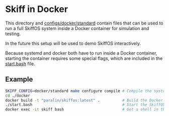 # Skiff in Docker

This directory and [configs/docker/standard](configs/docker/standard) contain files that can be used to run a full SkiffOS system inside a Docker container for simulation and testing.

In the future this setup will be used to demo SkiffOS interactively.

Because systemd and docker both have to run inside a Docker container, starting the container requires some special flags, which are included in the [start.bash](start.bash) file.

## Example

```bash
SKIFF_CONFIG=docker/standard make configure compile # Compile the system
cd ./docker
docker build -t "paralin/skiffos:latest" .          # Build the Docker image.
./start.bash                                        # Start the SkiffOS container.
docker exec -it skiff bash                          # Get a shell in the container.
```
